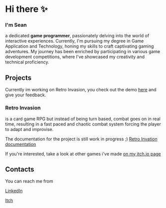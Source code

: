 # Hi there ✨
### I'm Sean
a dedicated **game programmer**, passionately delving into the world of interactive experiences. Currently, I'm pursuing my degree in Game Application and Technology, honing my skills to craft captivating gaming adventures. My journey has been enriched by participating in various game development competitions, where I've showcased my creativity and technical proficiency.

## Projects
Currently im working on Retro Invasion,
you check out the demo [here](https://wilsonn.itch.io/retro-invasion) and give your feedback.

### Retro Invasion
is a card game RPG but instead of being turn based, combat goes on in real time, resulting in a fast paced and chaotic combat system forcing the player to adapt and improvise.

The documentation for the project is still work in progress ;)
[Retro Invation documentation](./ProjectDocumentations/RetroInvasion)

If you're interested, take a look at other games i've made [on my itch.io page](https://smtt.itch.io/)

## Contacts
You can reach me from

[LinkedIn](https://www.linkedin.com/in/sean-matt/)

[Itch](https://smtt.itch.io/)
